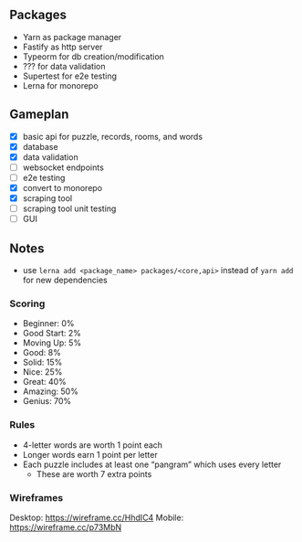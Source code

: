 ## Packages
- Yarn as package manager
- Fastify as http server
- Typeorm for db creation/modification
- ??? for data validation
- Supertest for e2e testing
- Lerna for monorepo

## Gameplan
- [x] basic api for puzzle, records, rooms, and words
- [x] database
- [x] data validation
- [ ] websocket endpoints
- [ ] e2e testing
- [x] convert to monorepo
- [x] scraping tool
- [ ] scraping tool unit testing
- [ ] GUI

## Notes
- use `lerna add <package_name> packages/<core,api>` instead of `yarn add` for new dependencies

### Scoring
- Beginner: 0%
- Good Start: 2%
- Moving Up: 5%
- Good: 8%
- Solid: 15%
- Nice: 25%
- Great: 40%
- Amazing: 50%
- Genius: 70%

### Rules
- 4-letter words are worth 1 point each
- Longer words earn 1 point per letter
- Each puzzle includes at least one “pangram” which uses every letter
  - These are worth 7 extra points

### Wireframes
Desktop: https://wireframe.cc/HhdIC4
Mobile: https://wireframe.cc/p73MbN